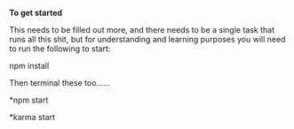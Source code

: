 **To get started**

This needs to be filled out more, and there needs to be a single task that runs all this shit, but for understanding and learning purposes you will need to run the following to start:

npm install

Then terminal these too......

*npm start

*karma start